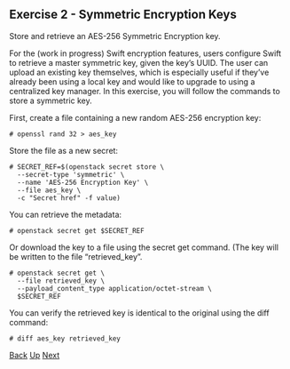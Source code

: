## Exercise 2 - Symmetric Encryption Keys
Store and retrieve an AES-256 Symmetric Encryption key.

For the (work in progress) Swift encryption features, users configure Swift to retrieve a master symmetric key, given the key’s UUID.  The user can upload an existing key themselves, which is especially useful if they’ve already been using a local key and would like to upgrade to using a centralized key manager.  In this exercise, you will follow the commands to store a symmetric key.

First, create a file containing a new random AES-256 encryption key:

    # openssl rand 32 > aes_key

Store the file as a new secret:

    # SECRET_REF=$(openstack secret store \
      --secret-type 'symmetric' \
      --name 'AES-256 Encryption Key' \
      --file aes_key \
      -c "Secret href" -f value)

You can retrieve the metadata:

    # openstack secret get $SECRET_REF

Or download the key to a file using the secret get command. (The key will be written to the file “retrieved_key”.

    # openstack secret get \
      --file retrieved_key \
      --payload_content_type application/octet-stream \
      $SECRET_REF

You can verify the retrieved key is identical to the original using the diff command:

    # diff aes_key retrieved_key


[Back](Exercise_01_Passphrases.md) [Up](../README.md) [Next](Exercise_03_Generating_Symmetric_Encryption_Keys.md)
